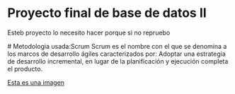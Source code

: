 # Proyecto final de base de datos II 
<p> Esteb proyecto lo necesito hacer porque si no repruebo</p> 
# Metodologia usada:Scrum 
<!-- -->
Scrum es el nombre con el que se denomina a los marcos de desarrollo ágiles caracterizados por: Adoptar una estrategia de desarrollo incremental, en lugar de la planificación y ejecución completa el producto.

[Esta es una imagen](http://memeschistosos.net/wp-content/uploads/2015/09/memes-de-bob-esponja-7.jpg)
